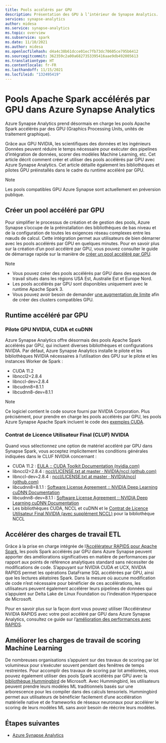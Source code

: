 ```yaml
---
title: Pools accélérés par GPU
description: Présentation des GPU à l’intérieur de Synapse Analytics.
services: synapse-analytics
author: midesa
ms.service: synapse-analytics
ms.topic: overview
ms.subservice: spark
ms.date: 11/10/2021
ms.author: midesa
ms.openlocfilehash: d4a4c38b61dcce01ec7fb73dc70605ce795b6412
ms.sourcegitcommit: 362359c2a00a6827353395416aae9db492005613
ms.translationtype: HT
ms.contentlocale: fr-FR
ms.lasthandoff: 11/15/2021
ms.locfileid: "132495419"
---
```

# <a name="gpu-accelerated-apache-spark-pools-in-azure-synapse-analytics"></a>Pools Apache Spark accélérés par GPU dans Azure Synapse Analytics
Azure Synapse Analytics prend désormais en charge les pools Apache Spark accélérés par des GPU (Graphics Processing Units, unités de traitement graphique). 

Grâce aux GPU NVIDIA, les scientifiques des données et les ingénieurs Données peuvent réduire le temps nécessaire pour exécuter des pipelines d’intégration de données, scorer des modèles Machine Learning, etc. Cet article décrit comment créer et utiliser des pools accélérés par GPU avec Azure Synapse Analytics. Cet article détaille également les bibliothèques et pilotes GPU préinstallés dans le cadre du runtime accéléré par GPU.

> [!NOTE]
> Les pools compatibles GPU Azure Synapse sont actuellement en préversion publique.

## <a name="create-a-gpu-accelerated-pool"></a>Créer un pool accéléré par GPU
Pour simplifier le processus de création et de gestion des pools, Azure Synapse s’occupe de la préinstallation des bibliothèques de bas niveau et de la configuration de toutes les exigences réseau complexes entre les nœuds de calcul. Cette intégration permet aux utilisateurs de bien démarrer avec les pools accélérés par GPU en quelques minutes. Pour en savoir plus sur la création d’un pool accéléré par GPU, vous pouvez consulter le guide de démarrage rapide sur la manière de [créer un pool accéléré par GPU](../quickstart-create-apache-gpu-pool-portal.md).

> [!NOTE]
>  - Vous pouvez créer des pools accélérés par GPU dans des espaces de travail situés dans les régions USA Est, Australie Est et Europe Nord.
>  - Les pools accélérés par GPU sont disponibles uniquement avec le runtime Apache Spark 3.
>  - Vous pouvez avoir besoin de demander [une augmentation de limite](./apache-spark-rapids-gpu.md#quotas-and-resource-constraints-in-azure-synapse-gpu-enabled-pools) afin de créer des clusters compatibles GPU. 
 
## <a name="gpu-accelerated-runtime"></a>Runtime accéléré par GPU

### <a name="nvidia-gpu-driver-cuda-and-cudnn"></a>Pilote GPU NVIDIA, CUDA et cuDNN
Azure Synapse Analytics offre désormais des pools Apache Spark accélérés par GPU, qui incluent diverses bibliothèques et configurations NVIDIA. Par défaut, Azure Synapse Analytics installe le pilote et les bibliothèques NVIDIA nécessaires à l’utilisation des GPU sur le pilote et les instances Worker de Spark :
 - CUDA 11.2
 - libnccl2=2.8.4
 - libnccl-dev=2.8.4
 - libcudnn8=8.1.1 
 - libcudnn8-dev=8.1.1

> [!NOTE]
> Ce logiciel contient le code source fourni par NVIDIA Corporation. Plus précisément, pour prendre en charge les pools accélérés par GPU, les pools Azure Synapse Apache Spark incluent le code des [exemples CUDA](https://docs.nvidia.com/cuda/eula/#nvidia-cuda-samples-preface).

### <a name="nvidia-end-user-license-agreement-eula"></a>Contrat de Licence Utilisateur Final (CLUF) NVIDIA
Quand vous sélectionnez une option de matériel accéléré par GPU dans Synapse Spark, vous acceptez implicitement les conditions générales indiquées dans le CLUF NVIDIA concernant :
  - CUDA 11.2 : [EULA :: CUDA Toolkit Documentation (nvidia.com)](https://docs.nvidia.com/cuda/eula/index.html)
  - libnccl2=2.8.4 : [nccl/LICENSE.txt at master · NVIDIA/nccl (github.com)](https://github.com/NVIDIA/nccl/blob/master/LICENSE.txt)
  - libnccl-dev=2.8.4 : [nccl/LICENSE.txt at master · NVIDIA/nccl (github.com)](https://github.com/NVIDIA/nccl/blob/master/LICENSE.txt)
  - libcudnn8=8.1.1 : [Software License Agreement :: NVIDIA Deep Learning cuDNN Documentation](https://docs.nvidia.com/deeplearning/cudnn/sla/index.html)
  - libcudnn8-dev=8.1.1 : [Software License Agreement :: NVIDIA Deep Learning cuDNN Documentation](https://docs.nvidia.com/deeplearning/cudnn/sla/index.html)
  - Les bibliothèques CUDA, NCCL et cuDNN et le [Contrat de Licence Utilisateur Final NVIDIA (avec supplément NCCL)](https://docs.nvidia.com/deeplearning/nccl/sla/index.html#overview) pour la bibliothèque NCCL

## <a name="accelerate-etl-workloads"></a>Accélérer des charges de travail ETL
Grâce à la prise en charge intégrée de l’[Accélérateur RAPIDS pour Apache Spark](https://nvidia.github.io/spark-rapids/), les pools Spark accélérés par GPU dans Azure Synapse peuvent apporter des améliorations significatives en matière de performances par rapport aux points de référence analytiques standard sans nécessiter de modifications de code. S’appuyant sur NVIDIA CUDA et UCX, NVIDIA RAPIDS permet les opérations DataFrame SQL accélérées par GPU, ainsi que les lectures aléatoires Spark. Dans la mesure où aucune modification de code n’est nécessaire pour bénéficier de ces accélérations, les utilisateurs peuvent également accélérer leurs pipelines de données qui s’appuient sur Delta Lake de Linux Foundation ou l’indexation Hyperspace de Microsoft. 

Pour en savoir plus sur la façon dont vous pouvez utiliser l’Accélérateur NVIDIA RAPIDS avec votre pool accéléré par GPU dans Azure Synapse Analytics, consultez ce guide sur l’[amélioration des performances avec RAPIDS](apache-spark-rapids-gpu.md).

## <a name="improve-machine-learning-scoring-workloads"></a>Améliorer les charges de travail de scoring Machine Learning
De nombreuses organisations s’appuient sur des travaux de scoring par lot volumineux pour s’exécuter souvent pendant des fenêtres de temps restreintes. Pour accomplir des travaux de scoring par lot améliorées, vous pouvez également utiliser des pools Spark accélérés par GPU avec la [bibliothèque Hummingbird](https://github.com/Microsoft/hummingbird) de Microsoft. Avec Hummingbird, les utilisateurs peuvent prendre leurs modèles ML traditionnels basés sur une arborescence pour les compiler dans des calculs tensoriels. Hummingbird permet aux utilisateurs de bénéficier facilement d’une accélération matérielle native et de frameworks de réseaux neuronaux pour accélérer le scoring de leurs modèles ML sans avoir besoin de réécrire leurs modèles.  

## <a name="next-steps"></a>Étapes suivantes
- [Azure Synapse Analytics](../overview-what-is.md)
